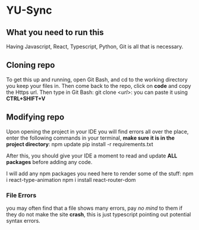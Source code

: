# YU-Sync

## What you need to run this
Having Javascript, React, Typescript, Python, Git is all that is necessary.

## Cloning repo
To get this up and running, open Git Bash, and cd to the working directory you keep your files in.
Then come back to the repo, click on **code** and copy the Https url.
Then type in Git Bash: git clone <*url*>: you can paste it using **CTRL+SHIFT+V**

## Modifying repo
Upon opening the project in your IDE you will find errors all over the place, enter the following commands in your terminal, **make sure it is in the project directory**:
npm update
pip install -r requirements.txt

After this, you should give your IDE a moment to read and update **ALL packages** before adding any code. 

I will add any npm packages you need here to render some of the stuff:
npm i react-type-animation
npm i install react-router-dom
### File Errors
you may often find that a file shows many errors, pay *no mind* to them if they do not make the site **crash**, this is just typescript pointing out potential syntax errors.